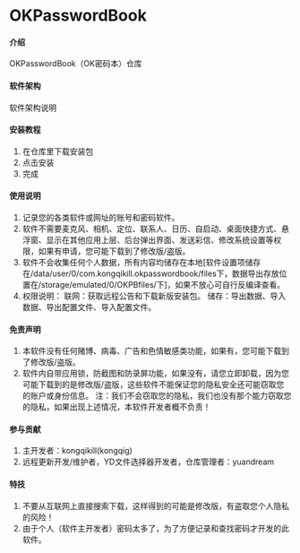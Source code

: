 # OKPasswordBook

#### 介绍
OKPasswordBook（OK密码本）仓库

#### 软件架构
软件架构说明


#### 安装教程

1.   在仓库里下载安装包
2.  点击安装
3.  完成

#### 使用说明

1.  记录您的各类软件或网址的账号和密码软件。
2.  软件不需要麦克风、相机、定位、联系人、日历、自启动、桌面快捷方式、悬浮窗、显示在其他应用上层、后台弹出界面、发送彩信、修改系统设置等权限，如果有申请，您可能下载到了修改版/盗版。
3.  软件不会收集任何个人数据，所有内容均储存在本地[软件设置项储存在/data/user/0/com.kongqikill.okpasswordbook/files下，数据导出存放位置在/storage/emulated/0/OKPBfiles/下]，如果不放心可自行反编译查看。
4.  权限说明：
联网：获取远程公告和下载新版安装包。
储存：导出数据、导入数据、导出配置文件、导入配置文件。

#### 免责声明

1.  本软件没有任何赌博、病毒、广告和色情敏感类功能，如果有，您可能下载到了修改版/盗版。
2.  软件内自带应用锁，防截图和防录屏功能，如果没有，请您立即卸载，因为您可能下载到的是修改版/盗版，这些软件不能保证您的隐私安全还可能窃取您的账户或身份信息。
注：我们不会窃取您的隐私，我们也没有那个能力窃取您的隐私，如果出现上述情况，本软件开发者概不负责！

#### 参与贡献

1.  主开发者：kongqikill(kongqig)
2.  远程更新开发/维护者，YD文件选择器开发者，仓库管理者：yuandream


#### 特技

1.  不要从互联网上直接搜索下载，这样得到的可能是修改版，有盗取您个人隐私的风险！
2.  由于个人（软件主开发者）密码太多了，为了方便记录和查找密码才开发的此软件。

